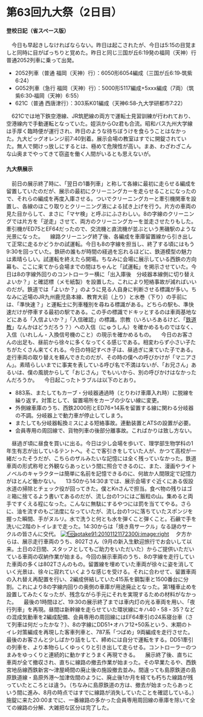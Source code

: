 # 第63回九大祭（2日目）

<div class="section">

#### 登校日記（省スペース版）

　今日も早起きしなければならない。昨日は起こされたが、今日は5:15の目覚ましと同時に目がぱっちりと覚めた。昨日と同じ三国が丘6:19発の福岡（天神）行普通2052列車に乗って出発。

* 2052列車（普通 福岡（天神）行）：6050形6054編成（三国が丘6:19‐筑紫6:24）
* G052列車（急行 福岡（天神）行）：5000形5117編成+5xxx編成（7両）（筑紫6:30‐福岡（天神）6:55）
* 621C（普通 西唐津行）：303系K01編成（天神6:58‐九大学研都市7:22）

　621Cでは地下鉄空港線、JR筑肥線の両方で運転士見習訓練が行われており、空港線内で手動運転となっていた。姪浜からOz君も合流。昭和バス九州大学線は手厚く臨時便が運行され、昨日のような待ちぼうけを食らうことはなかった。九大ビッグオレンジ前7:40到着。展示会場の教室はすでに開錠されていた。無人で開けっ放しにするとは、極めて危険性が高い。まあ、わざわざこんな山奥までやってきて窃盗を働く人間がいるとも思えないが。

#### 九大祭展示

　前日の展示終了時に、「翌日の1番列車」と称して各線に最初に走らせる編成を留置していたのだが、展示の最初にクリーニングカーを走らせることになったので、それらの編成を再度入庫させる。ついでクリーニングカーと牽引機関車を設置し、各線のほこり取りとクリーニング液による拭き上げを行う。片方の車両の見た目からして、まさに「マヤ検」と呼ぶにふさわしい。8の字線のクリーニングでは片方を「逆走」させて、両方のクリーニングカーを並走させたりもした。牽引機がED75とEF64だったので、交流機と直流機が並ぶという黒磯駅のような光景になった。 　線路クリーニング終了後、各編成を車庫留置線から引き出して正常に走るかどうかの試運転。今日も8の字線を担当し、終了する頃にはもう9:30を回っていた。鉄研の誰もが時間の経過を忘れるほどに、鉄道模型の魅力は素晴らしい。試運転を終えたら開場。ちなみに会場に展示している西鉄の方向幕も、ここに来てから会場までの間はちゃんと「試運転」を掲示させていた。今日は8の字線外回りのコントローラー横に「出入庫後　分岐器本線側に切り替え　よいか？」と確認標（メモ紙製）を設置した。これにより短絡事故が減ればいいのだが。鉄道では「よいか？」のように見る人自身に判断させる標識が多い。ちなみに近場のJR九州鹿児島本線、教育大前（上り）と水巻（下り）の手前には、「準快速？」と運転士に列車種別を尋ねる標識がある。どちらの駅も、準快速だけが停車する最初の駅である。この手の標識でドキッとするのは車両基地などにある「入信よいか？」「入信確認」の標識。宗教（いろいろあるけど、「[鉄道教](http://ansaikuropedia.org/wiki/%E9%89%84%E9%81%93%E6%95%99)」なんかはどうだろう？）への入信（にゅうしん）を確かめるものではなく、入信（いれしん・入換信号機のこと）の現示を確かめるもの。 　今日のお客さんの出足も、昼前から徐々に多くなってくる感じである。相変わらず小さい子たちがたくさん来てくれる。今日の特記すべき子は、昼過ぎに来ていた子である。走行車両の取り替えを頼んできたのだが、その時の僕への呼びかけが「マニアさん」。素晴らしいまでに事実を表している呼び名で不満はないが、「お兄さん」あるいは、僕の風貌からして「おじさん」でもいいから、別の呼びかけはなかったんだろうか。 　今日起こったトラブルは以下のとおり。

* 883系、またしてもカーブ・分岐器通過時（とりわけ車庫入れ時）に脱線を繰り返す。対策として、留置場所をカーブの少ない線に変更。
* 外側線車庫のうち、西鉄2000形とED76+14系を留置する線に関わる分岐器の不調。分岐器上で動力車が停止してしまう。
* またしても分岐器転換ミスによる短絡事故。連動装置とATSの設置が必要。
* 会員専用の周回線で、貨物列車の後部分離事故。こればかりは致し方ない。

　昼過ぎ頃に昼食を買いに出る。今日は少し会場を歩いて、理学部生物学科の1年生有志が出しているテントへ。そこで客引きをしていた人が、かつて高校が一緒だったそうだが、こちらのザルみたいな記憶には全く残っていなかった。鉄道車両の形式称号と外観ならあっという間に照合できるのに、また、漫画やライトノベルのキャラクターは簡単に名前を記憶できるのに、何故か人間限定で記憶力がほとんど働かない。 　13:50から14:30までは、展示会場すぐ近くにある仮設水道の掃除とチェック役が回ってきた。僕とKnさんで担当。食べ物の残りはゴミ箱に捨てるよう書いてあるのだが、流し台の1つにはご飯粒の山。集めると両手ですくえる程になった。こんなに無駄にするやつには罰を当ててやる。さらに、油を流すのもご法度になっていたが、流し台の1つに落ちていたスポンジを握った瞬間、手がヌルリ。水で洗うと何とも水を弾くこと弾くこと。石鹸で手を洗いに2階のトイレまで走った。14:30からは「焼き鳥サークル」なる謎のサークルの皆さんに交代。 [![f:id:aotake91:20101121172300j:image:right](http://cdn-ak.f.st-hatena.com/images/fotolife/a/aotake91/20101121/20101121172300.jpg "f:id:aotake91:20101121172300j:image:right")](http://f.hatena.ne.jp/aotake91/20101121172300) 　夕方からは、展示走行車両のうち、802Tさん（9月の新入生歓迎旅行でお会いして以来。土日の2日間、スタッフとしてもご助力をいただいた）からご提供いただいている車両の収納作業が始まる。今回の展示車両のうち、8の字線を走行していた車両の多くは802Tさんのもの。留置線を埋めていた車両が徐々に姿を消していく光景は、徐々に寂れていくような感じを受ける。それに合わせて、留置車両の入れ替え再配置を行い、2編成併結していた415系を鋼製車と1500番台に分割。これにより8の字線内回りの奥側の車庫が用途廃止となった。第1種車止めを設置してみたくなったが、残念ながら手元にそれを実現するための材料がなかった。 　最後の1時間ほど、19:30の展示終了までは車内灯の光る車両を用い、「夜行列車」を再現。昼間は新幹線を走らせていた環状線にキハ40・58・35？などの混成気動車を2編成配備、会員専用の周回線にはEF64牽引の24系寝台車（さて列車は何だったかな？）、8の字線にDD51+オハフ12+50系という、末期のトイレ対策編成を再現した客車列車と、787系「つばめ」9両編成を走行させた。最後のお客さんと少しばかり話をして、締めには自分で運転をする。DD51牽引の列車を、より本物らしくゆっくりと引き出して走らせる。コントローラーのつまみをゆっくりと連続的に動かすとうまく再現できる。 　展示終了後、直ちに車両が全て撤収され、直ちに線路の撤去作業が始まった。その早業たるや、西鉄宮地岳線西鉄新宮～津屋崎間の廃止後の施設撤去並み。間違っても島原鉄道の島原鉄道線・島原外港～加津佐間のように、廃止後1か月を経ても朽ちた線路が残っていたところとは違う。（ちなみに島原鉄道の方は、撤去が始まったらあっという間に進み、8月の時点ではすでに線路が消失していたことを確認している。）施錠に来た20:00までに、一番線路の多かった会員専用周回線の車庫を除いて全ての線路の分解、大雑把な区分は完了した。</div>